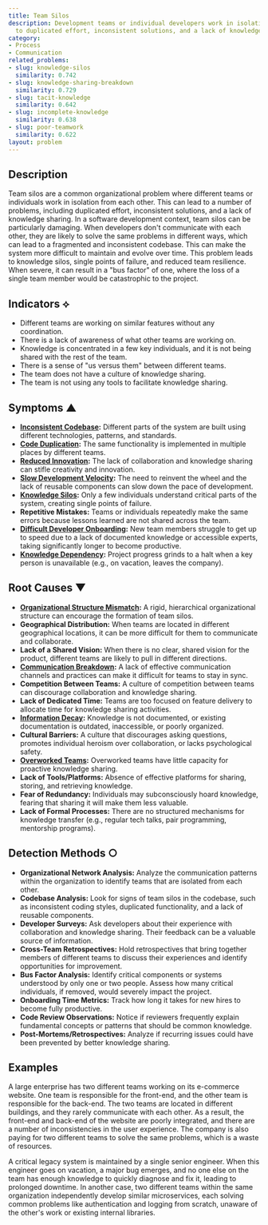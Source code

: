 ```yaml
---
title: Team Silos
description: Development teams or individual developers work in isolation, leading
  to duplicated effort, inconsistent solutions, and a lack of knowledge sharing.
category:
- Process
- Communication
related_problems:
- slug: knowledge-silos
  similarity: 0.742
- slug: knowledge-sharing-breakdown
  similarity: 0.729
- slug: tacit-knowledge
  similarity: 0.642
- slug: incomplete-knowledge
  similarity: 0.638
- slug: poor-teamwork
  similarity: 0.622
layout: problem
---
```


## Description
Team silos are a common organizational problem where different teams or individuals work in isolation from each other. This can lead to a number of problems, including duplicated effort, inconsistent solutions, and a lack of knowledge sharing. In a software development context, team silos can be particularly damaging. When developers don't communicate with each other, they are likely to solve the same problems in different ways, which can lead to a fragmented and inconsistent codebase. This can make the system more difficult to maintain and evolve over time. This problem leads to knowledge silos, single points of failure, and reduced team resilience. When severe, it can result in a "bus factor" of one, where the loss of a single team member would be catastrophic to the project.

## Indicators ⟡
- Different teams are working on similar features without any coordination.
- There is a lack of awareness of what other teams are working on.
- Knowledge is concentrated in a few key individuals, and it is not being shared with the rest of the team.
- There is a sense of "us versus them" between different teams.
- The team does not have a culture of knowledge sharing.
- The team is not using any tools to facilitate knowledge sharing.

## Symptoms ▲
- **[Inconsistent Codebase](inconsistent-codebase.md):** Different parts of the system are built using different technologies, patterns, and standards.
- **[Code Duplication](code-duplication.md):** The same functionality is implemented in multiple places by different teams.
- **[Reduced Innovation](reduced-innovation.md):** The lack of collaboration and knowledge sharing can stifle creativity and innovation.
- **[Slow Development Velocity](slow-development-velocity.md):** The need to reinvent the wheel and the lack of reusable components can slow down the pace of development.
- **[Knowledge Silos](knowledge-silos.md):** Only a few individuals understand critical parts of the system, creating single points of failure.
- **Repetitive Mistakes:** Teams or individuals repeatedly make the same errors because lessons learned are not shared across the team.
- **[Difficult Developer Onboarding](difficult-developer-onboarding.md):** New team members struggle to get up to speed due to a lack of documented knowledge or accessible experts, taking significantly longer to become productive.
- **[Knowledge Dependency](knowledge-dependency.md):** Project progress grinds to a halt when a key person is unavailable (e.g., on vacation, leaves the company).

## Root Causes ▼
- **[Organizational Structure Mismatch](organizational-structure-mismatch.md):** A rigid, hierarchical organizational structure can encourage the formation of team silos.
- **Geographical Distribution:** When teams are located in different geographical locations, it can be more difficult for them to communicate and collaborate.
- **Lack of a Shared Vision:** When there is no clear, shared vision for the product, different teams are likely to pull in different directions.
- **[Communication Breakdown](communication-breakdown.md):** A lack of effective communication channels and practices can make it difficult for teams to stay in sync.
- **Competition Between Teams:** A culture of competition between teams can discourage collaboration and knowledge sharing.
- **Lack of Dedicated Time:** Teams are too focused on feature delivery to allocate time for knowledge sharing activities.
- **[Information Decay](information-decay.md):** Knowledge is not documented, or existing documentation is outdated, inaccessible, or poorly organized.
- **Cultural Barriers:** A culture that discourages asking questions, promotes individual heroism over collaboration, or lacks psychological safety.
- **[Overworked Teams](overworked-teams.md):** Overworked teams have little capacity for proactive knowledge sharing.
- **Lack of Tools/Platforms:** Absence of effective platforms for sharing, storing, and retrieving knowledge.
- **Fear of Redundancy:** Individuals may subconsciously hoard knowledge, fearing that sharing it will make them less valuable.
- **Lack of Formal Processes:** There are no structured mechanisms for knowledge transfer (e.g., regular tech talks, pair programming, mentorship programs).

## Detection Methods ○
- **Organizational Network Analysis:** Analyze the communication patterns within the organization to identify teams that are isolated from each other.
- **Codebase Analysis:** Look for signs of team silos in the codebase, such as inconsistent coding styles, duplicated functionality, and a lack of reusable components.
- **Developer Surveys:** Ask developers about their experience with collaboration and knowledge sharing. Their feedback can be a valuable source of information.
- **Cross-Team Retrospectives:** Hold retrospectives that bring together members of different teams to discuss their experiences and identify opportunities for improvement.
- **Bus Factor Analysis:** Identify critical components or systems understood by only one or two people. Assess how many critical individuals, if removed, would severely impact the project.
- **Onboarding Time Metrics:** Track how long it takes for new hires to become fully productive.
- **Code Review Observations:** Notice if reviewers frequently explain fundamental concepts or patterns that should be common knowledge.
- **Post-Mortems/Retrospectives:** Analyze if recurring issues could have been prevented by better knowledge sharing.

## Examples
A large enterprise has two different teams working on its e-commerce website. One team is responsible for the front-end, and the other team is responsible for the back-end. The two teams are located in different buildings, and they rarely communicate with each other. As a result, the front-end and back-end of the website are poorly integrated, and there are a number of inconsistencies in the user experience. The company is also paying for two different teams to solve the same problems, which is a waste of resources.

A critical legacy system is maintained by a single senior engineer. When this engineer goes on vacation, a major bug emerges, and no one else on the team has enough knowledge to quickly diagnose and fix it, leading to prolonged downtime. In another case, two different teams within the same organization independently develop similar microservices, each solving common problems like authentication and logging from scratch, unaware of the other's work or existing internal libraries.
